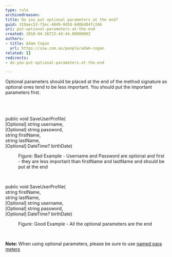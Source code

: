```yaml
---
type: rule
archivedreason: 
title: Do you put optional parameters at the end?
guid: 319aec53-73ec-4049-8d58-8d0bd84fc246
uri: put-optional-parameters-at-the-end
created: 2018-04-26T23:44:44.0000000Z
authors:
- title: Adam Cogan
  url: https://ssw.com.au/people/adam-cogan
related: []
redirects:
- do-you-put-optional-parameters-at-the-end

---
```



Optional parameters should be placed at the end of the method signature as optional ones tend to be less important. You should put the important parameters first.<br><br>
<br><excerpt class='endintro'></excerpt><br>
<p class="ssw15-rteElement-CodeArea">public void SaveUserProfile(<br>[Optional] string username,<br>[Optional] string password,<br>string firstName,<br>string lastName, <br>[Optional] DateTime? birthDate) <br></p><dd class="ssw15-rteElement-FigureBad">Figure&#58; Bad Example - Username and Password are optional and first - they are less important than firstName and lastName and should be put at the end</dd><p>​<br></p><p class="ssw15-rteElement-CodeArea">public void SaveUserProfile(<br>string firstName,<br>string lastName, <br>[Optional] string username,<br>[Optional] string password,<br>[Optional] DateTime? birthDate) <br></p><dd class="ssw15-rteElement-FigureGood">Figure&#58; Good Example - All the optional parameters are the end</dd><p>
   <br>
</p><p>
   <b>Note&#58; </b>When using optional parameters, please be sure to use&#160;<a href="/_layouts/15/FIXUPREDIRECT.ASPX?WebId=3dfc0e07-e23a-4cbb-aac2-e778b71166a2&amp;TermSetId=07da3ddf-0924-4cd2-a6d4-a4809ae20160&amp;TermId=ba22dc4c-aec4-471d-8157-0a540ddf6310">named para meters</a> <br></p>


